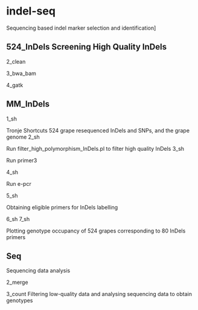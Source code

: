# indel-seq
Sequencing based indel marker selection and identification]

524_InDels Screening High Quality InDels
---
2_clean

3_bwa_bam

4_gatk


MM_InDels
---
1_sh

Tronje Shortcuts 524 grape resequenced InDels and SNPs, and the grape genome
2_sh

Run filter_high_polymorphism_InDels.pl to filter high quality InDels
3_sh

Run primer3

4_sh

Run e-pcr

5_sh

Obtaining eligible primers for InDels labelling

6_sh 7_sh

Plotting genotype occupancy of 524 grapes corresponding to 80 InDels primers

Seq
---
Sequencing data analysis

2_merge 

3_count  Filtering low-quality data and analysing sequencing data to obtain genotypes

